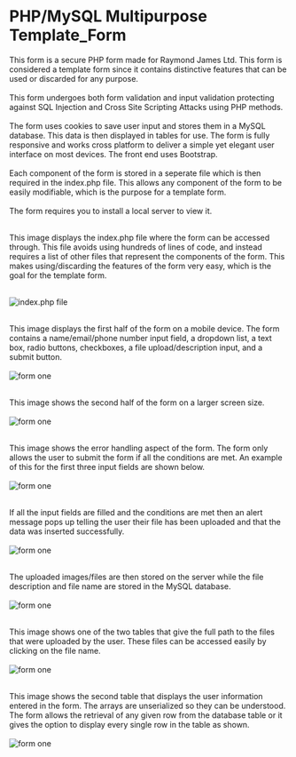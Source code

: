 # PHP/MySQL Multipurpose Template_Form
This form is a secure PHP form made for Raymond James Ltd. This form is considered a template form since it contains distinctive features 
that can be used or discarded for any purpose. <br> <br>
This form undergoes both form validation and input validation protecting against SQL Injection and Cross Site Scripting Attacks using PHP methods.
<br> <br> The form uses cookies to save user input and stores them in a MySQL database. This data is then displayed in tables for use.
The form is fully responsive and works cross platform to deliver a simple yet elegant user interface on most devices. The front end uses Bootstrap.
<br> <br>
Each component of the form is stored in a seperate file which is then required in the index.php file. This allows any component of the form to be easily modifiable, which is the purpose for a template form.
<br><br>
The form requires you to install a local server to view it.<br><br>

This image displays the index.php file where the form can be accessed through. This file avoids using hundreds of lines of code, and instead requires a list of other files that represent the components of the form. This makes using/discarding the features of the form very easy, which is the goal for the template form. <br> <br>

![index.php file](Images/index.PNG) <br><br>

This image displays the first half of the form on a mobile device. The form contains a name/email/phone number input field, a dropdown list, a text box, radio buttons, checkboxes, a file upload/description input, and a submit button. <br><br>
![form one](Images/form_1.PNG) <br><br>

This image shows the second half of the form on a larger screen size. <br><br>
![form one](Images/form_2.PNG) <br><br>

This image shows the error handling aspect of the form. The form only allows the user to submit the form if all the conditions are met. An example of this for the first three input fields are shown below. <br><br>
![form one](Images/index_3.PNG) <br><br>

If all the input fields are filled and the conditions are met then an alert message pops up telling the user their file has been uploaded and that the data was inserted successfully. <br><br>
![form one](Images/index_4.PNG) <br><br>

The uploaded images/files are then stored on the server while the file description and file name are stored in the MySQL database. <br><br>
![form one](Images/table.PNG) <br><br>

This image shows one of the two tables that give the full path to the files that were uploaded by the user. These files can be accessed easily by clicking on the file name. <br><br>
![form one](Images/index_5.PNG) <br><br>

This image shows the second table that displays the user information entered in the form. The arrays are unserialized so they can be understood. The form allows the retrieval of any given row from the database table or it gives the option to display every single row in the table as shown. <br><br>
![form one](Images/index_6.PNG) <br><br>
